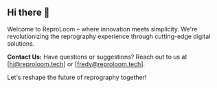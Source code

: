 ## Hi there 👋

Welcome to ReproLoom – where innovation meets simplicity. We're revolutionizing the reprography experience through cutting-edge digital solutions. 

**Contact Us:**
Have questions or suggestions? Reach out to us at [hi@reproloom.tech] or [fredy@reproloom.tech].

Let's reshape the future of reprography together!
